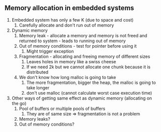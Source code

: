 ## Memory allocation in embedded systems ##
1. Embedded system has only a few K (due to space and cost)
	1. Carefully allocate and don't run out of memory
2. Dynamic memory
	1. Memory leak - allocate a memory and memory is not freed and returned to system - leads to running out of memory
	2. Out of memory conditions - test for pointer before using it
		1. Might trigger exception
	3. Fragmentation - allocating and freeing memory of different sizes
		1. Leaves holes in memory like a swiss cheese
		2. If we need 2k but we cannot allocate one chunk because it is distributed
	4. We don't know how long malloc is going to take
		1. The more fragmentation, bigger the heap, the malloc is going to take longer
		2. don't use malloc (cannot calculate worst case execution time)
3. Other ways of getting same effect as dynamic memory (allocating on the go)
	1. Pool of buffers or multiple pools of buffers
		1. They are of same size => fragmentation is not a problem
	2. Memory leaks?
	3. Out of memory conditions?